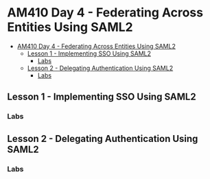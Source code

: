 # AM410 Day 4 - Federating Across Entities Using SAML2

- [AM410 Day 4 - Federating Across Entities Using SAML2](#am410-day-4---federating-across-entities-using-saml2)
  - [Lesson 1 - Implementing SSO Using SAML2](#lesson-1---implementing-sso-using-saml2)
    - [Labs](#labs)
  - [Lesson 2 - Delegating Authentication Using SAML2](#lesson-2---delegating-authentication-using-saml2)
    - [Labs](#labs-1)

## Lesson 1 - Implementing SSO Using SAML2

###

### Labs

## Lesson 2 - Delegating Authentication Using SAML2

###

### Labs

